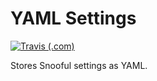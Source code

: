 # YAML Settings

[![Travis (.com)](https://img.shields.io/travis/com/Snooful/Snooful.svg?style=popout)](https://travis-ci.com/Snooful/YAML-Settings)

Stores Snooful settings as YAML.
